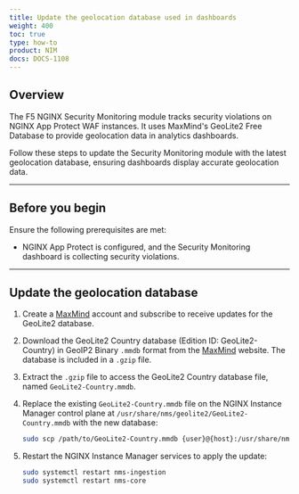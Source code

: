 ```yaml
---
title: Update the geolocation database used in dashboards
weight: 400
toc: true
type: how-to
product: NIM
docs: DOCS-1108
---
```


## Overview

The F5 NGINX Security Monitoring module tracks security violations on NGINX App Protect WAF instances. It uses MaxMind's GeoLite2 Free Database to provide geolocation data in analytics dashboards.

Follow these steps to update the Security Monitoring module with the latest geolocation database, ensuring dashboards display accurate geolocation data.

---

## Before you begin

Ensure the following prerequisites are met:

- NGINX App Protect is configured, and the Security Monitoring dashboard is collecting security violations.

---

## Update the geolocation database

1. Create a [MaxMind](https://dev.maxmind.com/geoip/geolite2-free-geolocation-data/) account and subscribe to receive updates for the GeoLite2 database.
2. Download the GeoLite2 Country database (Edition ID: GeoLite2-Country) in GeoIP2 Binary `.mmdb` format from the [MaxMind](https://www.maxmind.com/en/accounts/current/geoip/downloads) website. The database is included in a `.gzip` file.
3. Extract the `.gzip` file to access the GeoLite2 Country database file, named `GeoLite2-Country.mmdb`.
4. Replace the existing `GeoLite2-Country.mmdb` file on the NGINX Instance Manager control plane at `/usr/share/nms/geolite2/GeoLite2-Country.mmdb` with the new database:

    ```bash
    sudo scp /path/to/GeoLite2-Country.mmdb {user}@{host}:/usr/share/nms/geolite2/GeoLite2-Country.mmdb
    ```

5. Restart the NGINX Instance Manager services to apply the update:

    ```bash
    sudo systemctl restart nms-ingestion
    sudo systemctl restart nms-core
    ```
